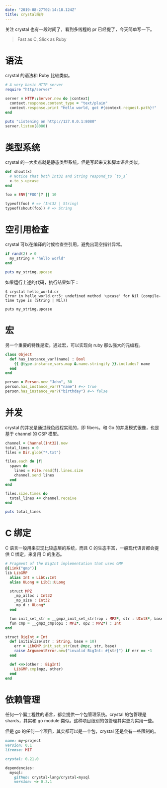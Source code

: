 ```yaml
---
date: "2019-08-27T02:14:18.124Z"
title: crystal简介
---
```


关注 crystal 也有一段时间了，看到多线程的 pr 已经提了，今天简单写一下。

> Fast as C, Slick as Ruby

# 语法

crystal 的语法和 Ruby 比较类似。

```ruby
# A very basic HTTP server
require "http/server"

server = HTTP::Server.new do |context|
  context.response.content_type = "text/plain"
  context.response.print "Hello world, got #{context.request.path}!"
end

puts "Listening on http://127.0.0.1:8080"
server.listen(8080)
```

# 类型系统

crystal 的一大卖点就是静态类型系统，但是写起来又和脚本语言类似。

```ruby
def shout(x)
  # Notice that both Int32 and String respond_to `to_s`
  x.to_s.upcase
end

foo = ENV["FOO"]? || 10

typeof(foo) # => (Int32 | String)
typeof(shout(foo)) # => String
```

# 空引用检查

crystal 可以在编译的时候检查空引用，避免出现空指针异常。

```ruby
if rand(2) > 0
  my_string = "hello world"
end

puts my_string.upcase
```

如果运行上述的代码，执行结果如下：

```shell
$ crystal hello_world.cr
Error in hello_world.cr:5: undefined method 'upcase' for Nil (compile-time type is (String | Nil))

puts my_string.upcase
```

# 宏

另一个重要的特性是宏。通过宏，可以实现向 ruby 那么强大的元编程。

```ruby
class Object
  def has_instance_var?(name) : Bool
    {{ @type.instance_vars.map &.name.stringify }}.includes? name
  end
end

person = Person.new "John", 30
person.has_instance_var?("name") #=> true
person.has_instance_var?("birthday") #=> false
```

# 并发

crystal 的并发是通过绿色线程实现的，即 fibers。和 Go 的并发模式很像，也是基于 channel 的 CSP 模型。

```ruby
channel = Channel(Int32).new
total_lines = 0
files = Dir.glob("*.txt")

files.each do |f|
  spawn do
    lines = File.read(f).lines.size
    channel.send lines
  end
end

files.size.times do
  total_lines += channel.receive
end

puts total_lines
```

# C 绑定

C 语言一般用来实现比较底层的系统，而且 C 的生态丰富，一般现代语言都会提供 C 绑定，来复用 C 的生态。

```ruby
# Fragment of the BigInt implementation that uses GMP
@[Link("gmp")]
lib LibGMP
  alias Int = LibC::Int
  alias ULong = LibC::ULong

  struct MPZ
    _mp_alloc : Int32
    _mp_size : Int32
    _mp_d : ULong*
  end

  fun init_set_str = __gmpz_init_set_str(rop : MPZ*, str : UInt8*, base : Int) : Int
  fun cmp = __gmpz_cmp(op1 : MPZ*, op2 : MPZ*) : Int
end

struct BigInt < Int
  def initialize(str : String, base = 10)
    err = LibGMP.init_set_str(out @mpz, str, base)
    raise ArgumentError.new("invalid BigInt: #{str}") if err == -1
  end

  def <=>(other : BigInt)
    LibGMP.cmp(mpz, other)
  end
end
```

# 依赖管理

任何一个偏工程性的语言，都会提供一个包管理系统。crystal 的包管理是 shards，其实和 go module 类似。这种项目级别的包管理其实更为实用一些。

但是 go 的任何一个项目，其实都可以是一个包，crystal 还是会有一些限制的。

```ruby
name: my-project
version: 0.1
license: MIT

crystal: 0.21.0

dependencies:
  mysql:
    github: crystal-lang/crystal-mysql
    version: ~> 0.3.1
```
